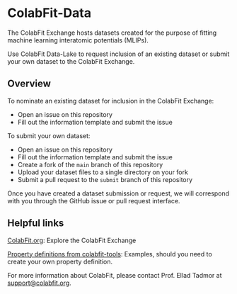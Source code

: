 # ColabFit-Data
The ColabFit Exchange hosts datasets created for the purpose of fitting machine learning interatomic potentials (MLIPs).
  
Use ColabFit Data-Lake to request inclusion of an existing dataset or submit your own dataset to the ColabFit Exchange.  
  
## Overview  
  
To nominate an existing dataset for inclusion in the ColabFit Exchange:
* Open an issue on this repository
* Fill out the information template and submit the issue
  
To submit your own dataset:
* Open an issue on this repository
* Fill out the information template and submit the issue
* Create a fork of the `main` branch of this repository
* Upload your dataset files to a single directory on your fork
* Submit a pull request to the `submit` branch of this repository

Once you have created a dataset submission or request, we will correspond with you through the GitHub issue or pull request interface.

## Helpful links

[ColabFit.org](https://colabfit.org/): Explore the ColabFit Exchange

[Property definitions from colabfit-tools](https://github.com/colabfit/colabfit-tools/blob/master/colabfit/tools/property_definitions.py): Examples, should you need to create your own property definition.



For more information about ColabFit, please contact Prof. Ellad Tadmor at support@colabfit.org.
